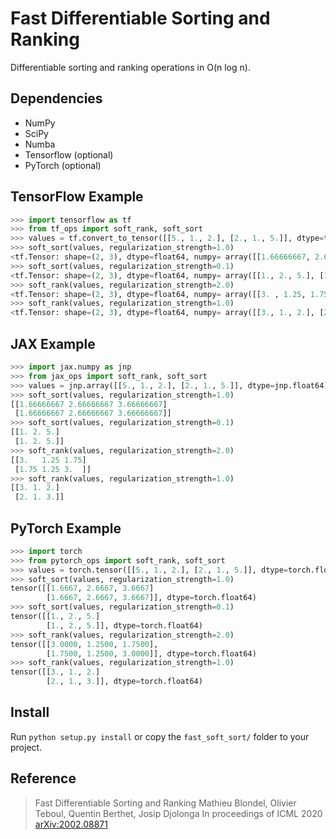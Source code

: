 
Fast Differentiable Sorting and Ranking
=======================================

Differentiable sorting and ranking operations in O(n log n).

Dependencies
------------

* NumPy
* SciPy
* Numba
* Tensorflow (optional)
* PyTorch (optional)

TensorFlow Example
-------------------

```python
>>> import tensorflow as tf
>>> from tf_ops import soft_rank, soft_sort
>>> values = tf.convert_to_tensor([[5., 1., 2.], [2., 1., 5.]], dtype=tf.float64)
>>> soft_sort(values, regularization_strength=1.0)
<tf.Tensor: shape=(2, 3), dtype=float64, numpy= array([[1.66666667, 2.66666667, 3.66666667], [1.66666667, 2.66666667, 3.66666667]])>
>>> soft_sort(values, regularization_strength=0.1)
<tf.Tensor: shape=(2, 3), dtype=float64, numpy= array([[1., 2., 5.], [1., 2., 5.]])>
>>> soft_rank(values, regularization_strength=2.0)
<tf.Tensor: shape=(2, 3), dtype=float64, numpy= array([[3. , 1.25, 1.75], [1.75, 1.25, 3. ]])>
>>> soft_rank(values, regularization_strength=1.0)
<tf.Tensor: shape=(2, 3), dtype=float64, numpy= array([[3., 1., 2.], [2., 1., 3.]])>
```

JAX Example
-----------

```python
>>> import jax.numpy as jnp
>>> from jax_ops import soft_rank, soft_sort
>>> values = jnp.array([[5., 1., 2.], [2., 1., 5.]], dtype=jnp.float64)
>>> soft_sort(values, regularization_strength=1.0)
[[1.66666667 2.66666667 3.66666667]
 [1.66666667 2.66666667 3.66666667]]
>>> soft_sort(values, regularization_strength=0.1)
[[1. 2. 5.]
 [1. 2. 5.]]
>>> soft_rank(values, regularization_strength=2.0)
[[3.   1.25 1.75]
 [1.75 1.25 3.  ]]
>>> soft_rank(values, regularization_strength=1.0)
[[3. 1. 2.]
 [2. 1. 3.]]
```

PyTorch Example
---------------

```python
>>> import torch
>>> from pytorch_ops import soft_rank, soft_sort
>>> values = torch.tensor([[5., 1., 2.], [2., 1., 5.]], dtype=torch.float64)
>>> soft_sort(values, regularization_strength=1.0)
tensor([[1.6667, 2.6667, 3.6667]
        [1.6667, 2.6667, 3.6667]], dtype=torch.float64)
>>> soft_sort(values, regularization_strength=0.1)
tensor([[1., 2., 5.]
        [1., 2., 5.]], dtype=torch.float64)
>>> soft_rank(values, regularization_strength=2.0)
tensor([[3.0000, 1.2500, 1.7500],
        [1.7500, 1.2500, 3.0000]], dtype=torch.float64)
>>> soft_rank(values, regularization_strength=1.0)
tensor([[3., 1., 2.]
        [2., 1., 3.]], dtype=torch.float64)
```


Install
--------

Run `python setup.py install` or copy the `fast_soft_sort/` folder to your
project.


Reference
------------

> Fast Differentiable Sorting and Ranking
> Mathieu Blondel, Olivier Teboul, Quentin Berthet, Josip Djolonga
> In proceedings of ICML 2020
> [arXiv:2002.08871](https://arxiv.org/abs/2002.08871)

